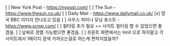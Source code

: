 [ ] New York Post - https://nypost.com/
[ ] The Sun - https://www.thesun.co.uk/
[ ] Daily Mail - https://www.dailymail.co.uk/
[x] 영국 BBC 이미지 안나오고 있음
[ ] 사우스 차이나 모닝 포스트 - https://www.scmp.com/
[ ] 필터링 추가 필요 => 사이트 필터링 할 수 있었으면 좋겠음.
[ ] 날짜로 정렬 가능했으면 좋겠음.
[ ] 프론트 화면에서는 limit 으로 하지말고 각 사이트에서 1페이지 검색 가져오는걸로 하는게 편하지않을까?
